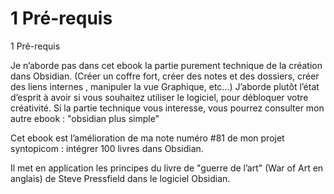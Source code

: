 # 1 Pré-requis ##

1 Pré-requis

Je n’aborde pas dans cet ebook la partie purement technique de la création dans Obsidian.  (Créer un coffre fort, créer des notes et des dossiers, créer des liens internes , manipuler la vue Graphique, etc…) J’aborde plutôt l’état d’esprit à avoir si vous souhaitez utiliser le logiciel, pour débloquer votre créativité. Si la partie technique vous interesse, vous pourrez consulter mon autre ebook : "obsidian plus simple" 

Cet ebook est l’amélioration de ma note numéro #81 de mon projet syntopicom : intégrer 100 livres dans Obsidian.

Il met en application les principes du livre de "guerre de l’art" (War of Art en anglais) de Steve Pressfield dans le logiciel Obsidian.